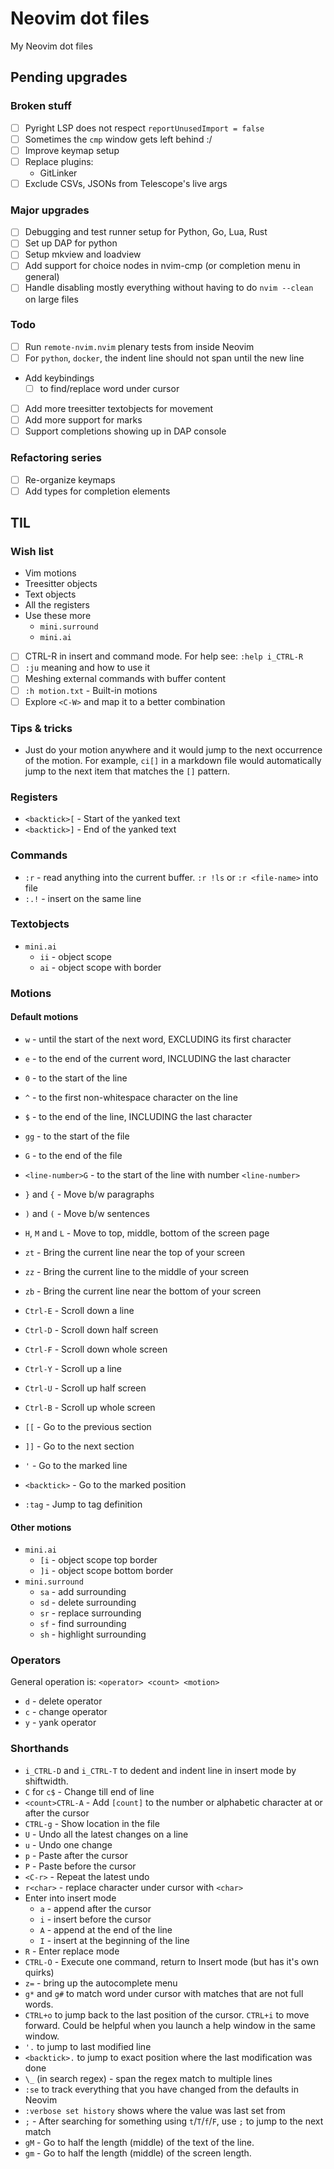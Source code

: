 # Neovim dot files

My Neovim dot files

## Pending upgrades

### Broken stuff

- [ ] Pyright LSP does not respect `reportUnusedImport = false`
- [ ] Sometimes the `cmp` window gets left behind :/
- [ ] Improve keymap setup
- [ ] Replace plugins:
  - GitLinker
- [ ] Exclude CSVs, JSONs from Telescope's live args

### Major upgrades

- [ ] Debugging and test runner setup for Python, Go, Lua, Rust
- [ ] Set up DAP for python
- [ ] Setup mkview and loadview
- [ ] Add support for choice nodes in nvim-cmp (or completion menu in general)
- [ ] Handle disabling mostly everything without having to do `nvim --clean` on
  large files

### Todo

- [ ] Run `remote-nvim.nvim` plenary tests from inside Neovim
- [ ] For `python`, `docker`, the indent line should not span until the new line
- Add keybindings
  - [ ] to find/replace word under cursor
- [ ] Add more treesitter textobjects for movement
- [ ] Add more support for marks
- [ ] Support completions showing up in DAP console

### Refactoring series

- [ ] Re-organize keymaps
- [ ] Add types for completion elements

## TIL

### Wish list

- Vim motions
- Treesitter objects
- Text objects
- All the registers
- Use these more
  - `mini.surround`
  - `mini.ai`
- [ ] CTRL-R in insert and command mode. For help see: `:help i_CTRL-R`
- [ ] `:ju` meaning and how to use it
- [ ] Meshing external commands with buffer content
- [ ] `:h motion.txt` - Built-in motions
- [ ] Explore `<C-W>` and map it to a better combination

### Tips & tricks

- Just do your motion anywhere and it would jump to the next occurrence of the
  motion. For example, `ci[]` in a markdown file would automatically jump to
  the next item that matches the `[]` pattern.

### Registers

- `<backtick>[` - Start of the yanked text
- `<backtick>]` - End of the yanked text

### Commands

- `:r` - read anything into the current buffer. `:r !ls` or `:r <file-name>` into
  file
- `:.!` - insert on the same line

### Textobjects

- `mini.ai`
  - `ii` - object scope
  - `ai` - object scope with border

### Motions

#### Default motions

- `w` - until the start of the next word, EXCLUDING its first character

- `e` - to the end of the current word, INCLUDING the last character

- `0` - to the start of the line

- `^` - to the first non-whitespace character on the line

- `$` - to the end of the line, INCLUDING the last character

- `gg` - to the start of the file

- `G` - to the end of the file

- `<line-number>G` - to the start of the line with number `<line-number>`

- `}` and `{` - Move b/w paragraphs

- `)` and `(` - Move b/w sentences

- `H`, `M` and `L` - Move to top, middle, bottom of the screen page

- `zt` - Bring the current line near the top of your screen

- `zz` - Bring the current line to the middle of your screen

- `zb` - Bring the current line near the bottom of your screen

- `Ctrl-E` - Scroll down a line

- `Ctrl-D` - Scroll down half screen

- `Ctrl-F` - Scroll down whole screen

- `Ctrl-Y` - Scroll up a line

- `Ctrl-U` - Scroll up half screen

- `Ctrl-B` - Scroll up whole screen

- `[[` -  Go to the previous section

- `]]` -  Go to the next section

- `'` -  Go to the marked line

- `<backtick>` -  Go to the marked position

- `:tag` -  Jump to tag definition

#### Other motions

- `mini.ai`
  - `[i` - object scope top border
  - `]i` - object scope bottom border
- `mini.surround`
  - `sa` - add surrounding
  - `sd` - delete surrounding
  - `sr` - replace surrounding
  - `sf` - find surrounding
  - `sh` - highlight surrounding

### Operators

General operation is: `<operator> <count> <motion>`

- `d` - delete operator
- `c` - change operator
- `y` - yank operator

### Shorthands

- `i_CTRL-D` and `i_CTRL-T` to dedent and indent line in insert mode by shiftwidth.
- `C` for `c$` - Change till end of line
- `<count>CTRL-A` - Add `[count]` to the number or alphabetic character at
  or after the cursor
- `CTRL-g` - Show location in the file
- `U` - Undo all the latest changes on a line
- `u` - Undo one change
- `p` - Paste after the cursor
- `P` - Paste before the cursor
- `<C-r>` - Repeat the latest undo
- `r<char>` - replace character under cursor with `<char>`
- Enter into insert mode
  - `a` - append after the cursor
  - `i` - insert before the cursor
  - `A` - append at the end of the line
  - `I` - insert at the beginning of the line
- `R` - Enter replace mode
- `CTRL-O` - Execute one command, return to Insert mode (but has it's own quirks)
- `z=` - bring up the autocomplete menu
- `g*` and `g#` to match word under cursor with matches that are not full words.
- `CTRL+o` to jump back to the last position of the cursor. `CTRL+i` to move
  forward. Could be helpful when you launch a help window in the same window.
- `'.` to jump to last modified line
- `<backtick>.` to jump to exact position where the last modification was done
- `\_` (in search regex) - span the regex match to multiple lines
- `:se` to track everything that you have changed from the defaults in Neovim
- `:verbose set history` shows where the value was last set from
- `;` - After searching for something using `t`/`T`/`f`/`F`, use `;` to jump to
  the next match
- `gM` - Go to half the length (middle) of the text of the line.
- `gm` - Go to half the length (middle) of the screen length.
